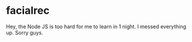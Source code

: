 # facialrec
Hey, the Node JS is too hard for me to learn in 1 night. I messed everything up. Sorry guys.

